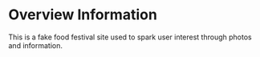 # Overview Information
This is a fake food festival site used to spark user interest through photos and information.
